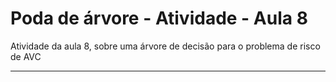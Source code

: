 # Poda de árvore - Atividade - Aula 8

Atividade da aula 8, sobre uma árvore de decisão para o problema de risco de AVC

---
